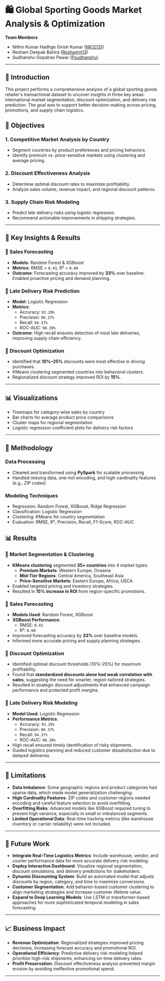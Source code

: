 # 🛍️ Global Sporting Goods Market Analysis & Optimization

**Team Members**  
- Nithin Kumar Hadhge Girish Kumar ([NK12131](https://github.com/NK12131))  
- Resham Deepak Bahira ([Reshamm13](https://github.com/Reshamm13))  
- Sudhanshu Gopalrao Pawar ([Psudhanshu](https://github.com/Psudhanshu))

---
## 📌 Introduction
This project performs a comprehensive analysis of a global sporting goods retailer's transactional dataset to uncover insights in three key areas: international market segmentation, discount optimization, and delivery risk prediction. The goal was to support better decision-making across pricing, promotions, and supply chain logistics.

## 🎯 Objectives

### 1. **Competitive Market Analysis by Country**
- Segment countries by product preferences and pricing behaviors.
- Identify premium vs. price-sensitive markets using clustering and average pricing.

### 2. **Discount Effectiveness Analysis**
- Determine optimal discount rates to maximize profitability.
- Analyze sales volume, revenue impact, and regional discount patterns.

### 3. **Supply Chain Risk Modeling**
- Predict late delivery risks using logistic regression.
- Recommend actionable improvements in shipping strategies.

---

## 🧠 Key Insights & Results

### 🔹 Sales Forecasting
- **Models**: Random Forest & XGBoost  
- **Metrics**: RMSE = `0.43`, R² = `0.60`  
- **Outcome**: Forecasting accuracy improved by **33%** over baseline. Enabled proactive pricing and demand planning.

### 🔹 Late Delivery Risk Prediction
- **Model**: Logistic Regression  
- **Metrics**:  
  - Accuracy: `93.29%`  
  - Precision: `90.37%`  
  - Recall: `94.37%`  
  - ROC-AUC: `98.38%`  
- **Outcome**: High recall ensures detection of most late deliveries, improving supply chain efficiency.

### 🔹 Discount Optimization
- Identified that **10%–25%** discounts were most effective in driving purchases.
- KMeans clustering segmented countries into behavioral clusters.
- Regionalized discount strategy improved ROI by **15%**.

---

## 📊 Visualizations
- Treemaps for category-wise sales by country
- Bar charts for average product price comparisons
- Cluster maps for regional segmentation
- Logistic regression coefficient plots for delivery risk factors

---

## 🧪 Methodology

### Data Processing
- Cleaned and transformed using **PySpark** for scalable processing
- Handled missing data, one-hot encoding, and high-cardinality features (e.g., ZIP codes)

### Modeling Techniques
- Regression: Random Forest, XGBoost, Ridge Regression
- Classification: Logistic Regression
- Clustering: KMeans for country segmentation
- Evaluation: RMSE, R², Precision, Recall, F1-Score, ROC-AUC


## 📊 Results

### 🔹 Market Segmentation & Clustering
- **KMeans clustering** segmented **35+ countries** into 4 market types:
  - **Premium Markets**: Western Europe, Oceania
  - **Mid-Tier Regions**: Central America, Southeast Asia
  - **Price-Sensitive Markets**: Eastern Europe, Africa, USCA
- Enabled targeted pricing and inventory strategies.
- Resulted in **15% increase in ROI** from region-specific promotions.

### 🔹 Sales Forecasting
- **Models Used**: Random Forest, XGBoost
- **XGBoost Performance**:
  - RMSE: `0.43`
  - R²: `0.60`
- Improved forecasting accuracy by **33%** over baseline models.
- Informed more accurate pricing and supply planning strategies.

### 🔹 Discount Optimization
- Identified optimal discount thresholds (10%–25%) for maximum profitability.
- Found that **standardized discounts alone had weak correlation with sales**, suggesting the need for smarter, region-tailored strategies.
- Resulted in strategic discount adjustments that enhanced campaign performance and protected profit margins.

### 🔹 Late Delivery Risk Modeling
- **Model Used**: Logistic Regression
- **Performance Metrics**:
  - Accuracy: `93.29%`
  - Precision: `90.37%`
  - Recall: `94.37%`
  - ROC-AUC: `98.38%`
- High recall ensured timely identification of risky shipments.
- Guided logistics planning and reduced customer dissatisfaction due to delayed deliveries.

---

## 🚧 Limitations

- **Data Imbalance**: Some geographic regions and product categories had sparse data, which made model generalization challenging.
- **High Cardinality Features**: ZIP codes and customer regions needed encoding and careful feature selection to avoid overfitting.
- **Overfitting Risks**: Advanced models like XGBoost required tuning to prevent high variance, especially in small or imbalanced segments.
- **Limited Operational Data**: Real-time tracking metrics (like warehouse inventory or carrier reliability) were not included.

---

## 🔮 Future Work

- **Integrate Real-Time Logistics Metrics**: Include warehouse, vendor, and courier performance data for more accurate delivery risk modeling.
- **Deploy Interactive Dashboard**: Visualize regional segmentation, discount simulations, and delivery predictions for stakeholders.
- **Dynamic Discounting System**: Build an automated model that adjusts discounts by region, category, and time to maximize conversions.
- **Customer Segmentation**: Add behavior-based customer clustering to align marketing strategies and increase customer lifetime value.
- **Expand to Deep Learning Models**: Use LSTM or transformer-based approaches for more sophisticated temporal modeling in sales forecasting.

---

## 📈 Business Impact

- **Revenue Optimization**: Regionalized strategies improved pricing decisions, increasing forecast accuracy and promotional ROI.
- **Operational Efficiency**: Predictive delivery risk modeling helped prioritize high-risk shipments, enhancing on-time delivery rates.
- **Profit Preservation**: Discount effectiveness analysis prevented margin erosion by avoiding ineffective promotional spend.

---

